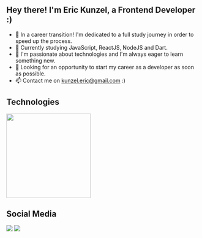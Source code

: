 ## Hey there! I'm Eric Kunzel, a Frontend Developer :)

- 🔭 In a career transition! I'm dedicated to a full study journey in order to speed up the process.
- 🌱 Currently studying JavaScript, ReactJS, NodeJS and Dart.
- 👯 I'm passionate about technologies and I'm always eager to learn something new.
- 🤔 Looking for an opportunity to start my career as a developer as soon as possible.
- 📫 Contact me on kunzel.eric@gmail.com :)

## Technologies

<div align="left">
  <a href="https://github.com/kunzeleric">
  <img height="220em" src="https://www.kindpng.com/picc/m/78-787343_html5-css-javascript-html-css-js-icon-hd.png"/>
  </a>
</div>

## Social Media

<div align="left"> 
   <a href = "mailto:kunzel.eric@gmail.com"><img src="https://img.shields.io/badge/-Gmail-%23333?style=for-the-badge&logo=gmail&logoColor=white" target="_blank"></a>
   <a href="https://www.linkedin.com/in/eric-edward-k%C3%BCnzel-0b139574/" target="_blank"><img src="https://img.shields.io/badge/-LinkedIn-%230077B5?style=for-the-badge&logo=linkedin&logoColor=white" target="_blank"></a> 
 </div>
